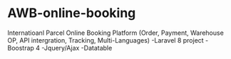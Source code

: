 # AWB-online-booking
Internatioanl Parcel Online Booking Platform (Order, Payment, Warehouse OP, API intergration, Tracking, Multi-Languages) 
	-Laravel 8 project
	-Boostrap 4
	-Jquery/Ajax
	-Datatable


